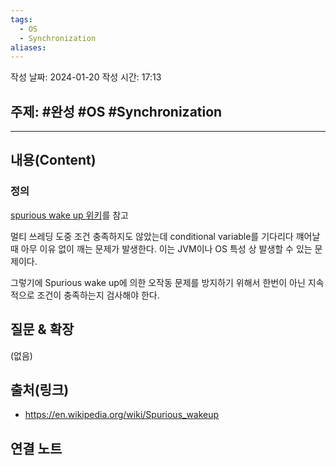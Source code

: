 ```yaml
---
tags:
  - OS
  - Synchronization
aliases:
---
```

작성 날짜: 2024-01-20
작성 시간: 17:13

## 주제: #완성 #OS #Synchronization 

----
## 내용(Content)
### 정의
[spurious wake up 위키](https://en.wikipedia.org/wiki/Spurious_wakeup)를 참고

멀티 쓰레딩 도중 조건 충족하지도 않았는데 conditional variable를 기다리다 꺠어날 때 아무 이유 없이 깨는 문제가 발생한다. 이는 JVM이나 OS 특성 상 발생할 수 있는 문제이다.

그렇기에 Spurious wake up에 의한 오작동 문제를 방지하기 위해서 한번이 아닌 지속적으로 조건이 충족하는지 검사해야 한다.

## 질문 & 확장

(없음)

## 출처(링크)
- https://en.wikipedia.org/wiki/Spurious_wakeup

## 연결 노트










